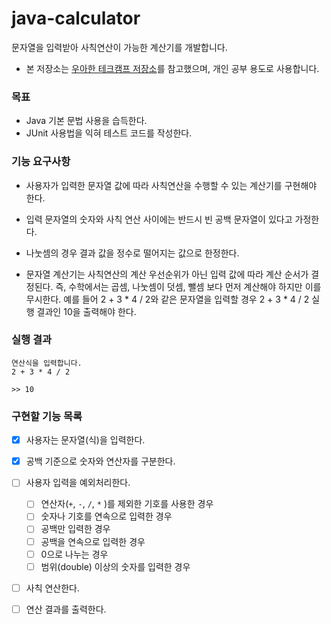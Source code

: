 # java-calculator
문자열을 입력받아 사칙연산이 가능한 계산기를 개발합니다. 

- 본 저장소는 [우아한 테크캠프 저장소](https://github.com/woowacourse/java-calculator)를 참고했으며, 개인 공부 용도로 사용합니다. 



### 목표

- Java 기본 문법 사용을 습득한다.
- JUnit 사용법을 익혀 테스트 코드를 작성한다.



### 기능 요구사항

- 사용자가 입력한 문자열 값에 따라 사칙연산을 수행할 수 있는 계산기를 구현해야 한다.

- 입력 문자열의 숫자와 사칙 연산 사이에는 반드시 빈 공백 문자열이 있다고 가정한다.

- 나눗셈의 경우 결과 값을 정수로 떨어지는 값으로 한정한다.

- 문자열 계산기는 사칙연산의 계산 우선순위가 아닌 입력 값에 따라 계산 순서가 결정된다. 즉, 수학에서는 곱셈, 나눗셈이 덧셈, 뺄셈 보다 먼저 계산해야 하지만 이를 무시한다. 예를 들어 2 + 3 * 4 / 2와 같은 문자열을 입력할 경우 2 + 3 * 4 / 2 실행 결과인 10을 출력해야 한다.

  

### 실행 결과

```
연산식을 입력합니다.
2 + 3 * 4 / 2

>> 10
```



### 구현할 기능 목록

- [x] 사용자는 문자열(식)을 입력한다. 
- [x] 공백 기준으로 숫자와 연산자를 구분한다.
- [ ] 사용자 입력을 예외처리한다. 
  - [ ] 연산자(`+`, `-`, `/`, `*` )를 제외한 기호를 사용한 경우
  - [ ] 숫자나 기호를 연속으로 입력한 경우
  - [ ] 공백만 입력한 경우
  - [ ] 공백을 연속으로 입력한 경우
  - [ ] 0으로 나누는 경우
  - [ ] 범위(double) 이상의 숫자를 입력한 경우
- [ ] 사칙 연산한다.
- [ ] 연산 결과를 출력한다.







